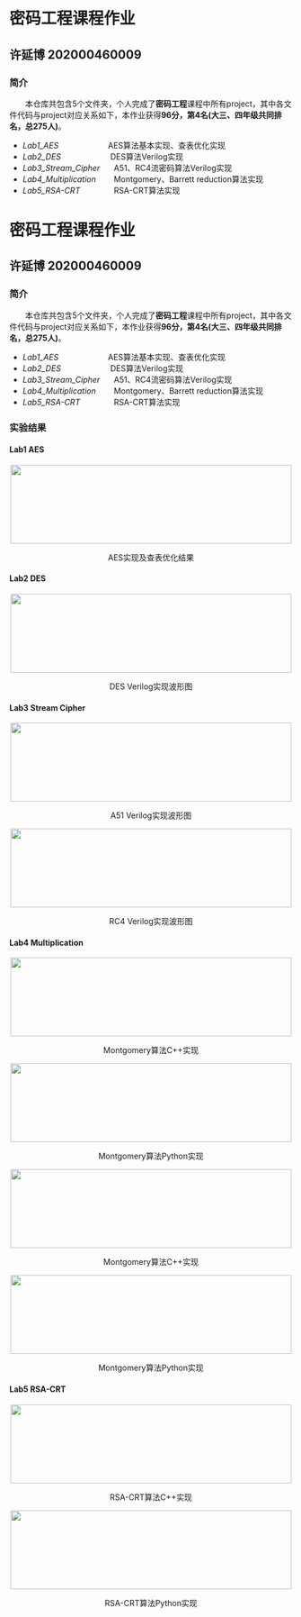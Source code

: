# 密码工程课程作业
##  许延博  202000460009
### 简介
&emsp;&emsp;本仓库共包含5个文件夹，个人完成了**密码工程**课程中所有project，其中各文件代码与project对应关系如下，本作业获得**96分，第4名(大三、四年级共同排名，总275人)**。


*  *Lab1_AES* &emsp;&emsp;&emsp;&emsp;&emsp;&emsp;AES算法基本实现、查表优化实现
*  *Lab2_DES* &emsp;&emsp;&emsp;&emsp;&emsp;&emsp;DES算法Verilog实现
*  *Lab3_Stream_Cipher* &ensp;&emsp;A51、RC4流密码算法Verilog实现
*  *Lab4_Multiplication* &emsp;&emsp;Montgomery、Barrett reduction算法实现
*  *Lab5_RSA-CRT* &emsp;&emsp;&emsp;&emsp;RSA-CRT算法实现

# 密码工程课程作业
##  许延博  202000460009
### 简介
&emsp;&emsp;本仓库共包含5个文件夹，个人完成了**密码工程**课程中所有project，其中各文件代码与project对应关系如下，本作业获得**96分，第4名(大三、四年级共同排名，总275人)**。


*  *Lab1_AES* &emsp;&emsp;&emsp;&emsp;&emsp;&emsp;AES算法基本实现、查表优化实现
*  *Lab2_DES* &emsp;&emsp;&emsp;&emsp;&emsp;&emsp;DES算法Verilog实现
*  *Lab3_Stream_Cipher* &ensp;&emsp;A51、RC4流密码算法Verilog实现
*  *Lab4_Multiplication* &emsp;&emsp;Montgomery、Barrett reduction算法实现
*  *Lab5_RSA-CRT* &emsp;&emsp;&emsp;&emsp;RSA-CRT算法实现

### 实验结果

#### Lab1 AES

<div align=center><img width=500" height="140" src="https://sm.ms/image/PULJRV1rskCB6Yo"/></div>
<p align="center">AES实现及查表优化结果</p>

#### Lab2 DES

<div align=center><img width=500" height="140" src="https://sm.ms/image/XijK5GZQmudTzto"/></div>
<p align="center">DES Verilog实现波形图</p>


#### Lab3 Stream Cipher

<div align=center><img width=500" height="140" src="https://sm.ms/image/HjboSL7PI1rEXxh"/></div>
<p align="center">A51 Verilog实现波形图</p>

<div align=center><img width=500" height="140" src="https://sm.ms/image/RpaO2TCM4eX5Iwn"/></div>
<p align="center">RC4 Verilog实现波形图</p>


#### Lab4 Multiplication

<div align=center><img width=500" height="140" src="https://sm.ms/image/HjboSL7PI1rEXxh"/></div>
<p align="center">Montgomery算法C++实现</p>

<div align=center><img width=500" height="140" src="https://sm.ms/image/RpaO2TCM4eX5Iwn"/></div>
<p align="center">Montgomery算法Python实现</p>

<div align=center><img width=500" height="140" src="https://sm.ms/image/K65J4L3nXOEkZmy"/></div>
<p align="center">Montgomery算法C++实现</p>

<div align=center><img width=500" height="140" src="https://sm.ms/image/NeYlGgc71Jzukfj"/></div>
<p align="center">Montgomery算法Python实现</p>

#### Lab5 RSA-CRT

<div align=center><img width=500" height="140" src="https://sm.ms/image/qlAytbhzr9SWi3G"/></div>
<p align="center">RSA-CRT算法C++实现</p>

<div align=center><img width=500" height="140" src="https://sm.ms/image/UDPCTlxhiXsNbSv"/></div>
<p align="center">RSA-CRT算法Python实现</p>
